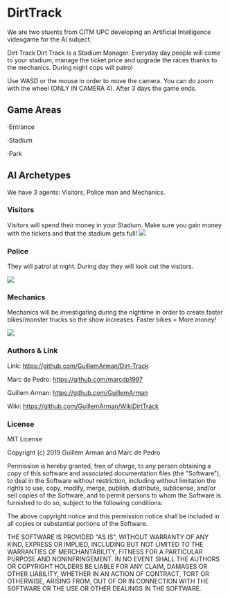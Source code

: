 # DirtTrack
We are two stuents from CITM UPC developing an Artificial Intelligence videogame for the AI subject.

Dirt Track
Dirt Track is a Stadium Manager. Everyday day people will come to your stadium, manage the ticket price and upgrade the races thanks to the mechanics. During night cops will patrol 

Use WASD or the mouse in order to move the camera. You can do zoom with the wheel (ONLY IN CAMERA 4).
After 3 days the game ends.

## Game Areas
·Entrance

·Stadium

·Park

## AI Archetypes
We have 3 agents: Visitors, Police man and Mechanics.

### Visitors

Visitors will spend their money in your Stadium. Make sure you gain money with the tickets and that the stadium gets full!
![](https://imgur.com/nfYGLfw.png)


### Police

They will patrol at night. During day they will look out the visitors.

![](https://imgur.com/7G92Int.png)

### Mechanics

Mechanics will be investigating during the nightime in order to create faster bikes/monster trucks so the show increases.
Faster bikes = More money!

![](https://imgur.com/xs7R538.png)

### Authors & Link ###

Link: https://github.com/GuillemArman/Dirt-Track

Marc de Pedro: https://github.com/marcdp1997

Guillem Arman: https://github.com/GuillemArman

Wiki: https://github.com/GuillemArman/WikiDirtTrack


### License ###

MIT License

Copyright (c) 2019 Guillem Arman and Marc de Pedro

Permission is hereby granted, free of charge, to any person obtaining a copy of this software and associated documentation files (the "Software"), to deal in the Software without restriction, including without limitation the rights to use, copy, modify, merge, publish, distribute, sublicense, and/or sell copies of the Software, and to permit persons to whom the Software is furnished to do so, subject to the following conditions:

The above copyright notice and this permission notice shall be included in all copies or substantial portions of the Software.

THE SOFTWARE IS PROVIDED "AS IS", WITHOUT WARRANTY OF ANY KIND, EXPRESS OR IMPLIED, INCLUDING BUT NOT LIMITED TO THE WARRANTIES OF MERCHANTABILITY, FITNESS FOR A PARTICULAR PURPOSE AND NONINFRINGEMENT. IN NO EVENT SHALL THE AUTHORS OR COPYRIGHT HOLDERS BE LIABLE FOR ANY CLAIM, DAMAGES OR OTHER LIABILITY, WHETHER IN AN ACTION OF CONTRACT, TORT OR OTHERWISE, ARISING FROM, OUT OF OR IN CONNECTION WITH THE SOFTWARE OR THE USE OR OTHER DEALINGS IN THE SOFTWARE.
